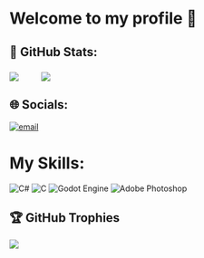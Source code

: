 # Welcome to my profile 👋

## 📜 GitHub Stats:
<p align="left">
	<a href="#stats-"><img align="middle" src="https://github-readme-stats.vercel.app/api?username=moist-bread&show_icons=true&theme=material-palenight&rank_icon=github&icon_color=35cdd3&ring_color=205fb3" /></a>
	&emsp;
	&emsp;
	<a href="#stats-"><img align="middle" src="https://github-readme-stats.vercel.app/api/top-langs/?username=moist-bread&layout=compact&theme=material-palenight" /></a>
</p>


## 🌐 Socials:
[![email](https://img.shields.io/badge/Email-D14836?logo=gmail&logoColor=white)](mailto:andre.lencart@gmail.com) 

# My Skills:
![C#](https://img.shields.io/badge/c%23-%23239120.svg?style=for-the-badge&logo=csharp&logoColor=white) ![C](https://img.shields.io/badge/c-%2300599C.svg?style=for-the-badge&logo=c&logoColor=white) ![Godot Engine](https://img.shields.io/badge/GODOT-%23FFFFFF.svg?style=for-the-badge&logo=godot-engine) ![Adobe Photoshop](https://img.shields.io/badge/adobe%20photoshop-%2331A8FF.svg?style=for-the-badge&logo=adobe%20photoshop&logoColor=white)

## 🏆 GitHub Trophies
![](https://github-profile-trophy.vercel.app/?username=andrelencart&theme=dracula&no-frame=false&no-bg=false&margin-w=4)

<!-- Proudly created with GPRM ( https://gprm.itsvg.in ) -->

